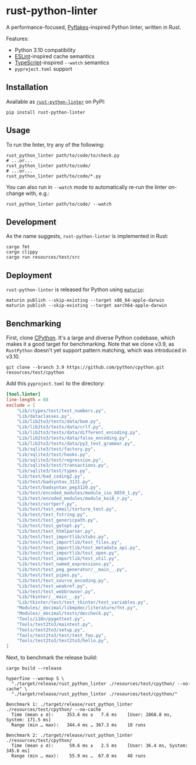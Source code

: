 # rust-python-linter

A performance-focused, [Pyflakes](https://github.com/PyCQA/pyflakes)-inspired Python linter, written
in Rust.

Features:

- Python 3.10 compatibility
- [ESLint](https://eslint.org/docs/latest/user-guide/command-line-interface#caching)-inspired cache semantics
- [TypeScript](https://www.typescriptlang.org/docs/handbook/configuring-watch.html)-inspired `--watch` semantics
- `pyproject.toml` support

## Installation

Available as [`rust-python-linter`](https://pypi.org/project/rust-python-linter/) on PyPI:

```shell
pip install rust-python-linter
```

## Usage

To run the linter, try any of the following:

```shell
rust_python_linter path/to/code/to/check.py
# ...or...
rust_python_linter path/to/code/
# ...or...
rust_python_linter path/to/code/*.py
```

You can also run in `--watch` mode to automatically re-run the linter on-change with, e.g.:

```shell
rust_python_linter path/to/code/ --watch
```

## Development

As the name suggests, `rust-python-linter` is implemented in Rust:

```shell
cargo fmt
cargo clippy
cargo run resources/test/src
```

## Deployment

`rust-python-linter` is released for Python using [`maturin`](https://github.com/PyO3/maturin):

```shell
maturin publish --skip-existing --target x86_64-apple-darwin
maturin publish --skip-existing --target aarch64-apple-darwin
```

## Benchmarking

First, clone [CPython](https://github.com/python/cpython). It's a large and diverse Python codebase,
which makes it a good target for benchmarking. Note that we clone v3.9, as `RustPython` doesn't yet
support pattern matching, which was introduced in v3.10.

```shell
git clone --branch 3.9 https://github.com/python/cpython.git resources/test/cpython
```

Add this `pyproject.toml` to the directory:

```toml
[tool.linter]
line-length = 88
exclude = [
    "Lib/ctypes/test/test_numbers.py",
    "Lib/dataclasses.py",
    "Lib/lib2to3/tests/data/bom.py",
    "Lib/lib2to3/tests/data/crlf.py",
    "Lib/lib2to3/tests/data/different_encoding.py",
    "Lib/lib2to3/tests/data/false_encoding.py",
    "Lib/lib2to3/tests/data/py2_test_grammar.py",
    "Lib/sqlite3/test/factory.py",
    "Lib/sqlite3/test/hooks.py",
    "Lib/sqlite3/test/regression.py",
    "Lib/sqlite3/test/transactions.py",
    "Lib/sqlite3/test/types.py",
    "Lib/test/bad_coding2.py",
    "Lib/test/badsyntax_3131.py",
    "Lib/test/badsyntax_pep3120.py",
    "Lib/test/encoded_modules/module_iso_8859_1.py",
    "Lib/test/encoded_modules/module_koi8_r.py",
    "Lib/test/sortperf.py",
    "Lib/test/test_email/torture_test.py",
    "Lib/test/test_fstring.py",
    "Lib/test/test_genericpath.py",
    "Lib/test/test_getopt.py",
    "Lib/test/test_htmlparser.py",
    "Lib/test/test_importlib/stubs.py",
    "Lib/test/test_importlib/test_files.py",
    "Lib/test/test_importlib/test_metadata_api.py",
    "Lib/test/test_importlib/test_open.py",
    "Lib/test/test_importlib/test_util.py",
    "Lib/test/test_named_expressions.py",
    "Lib/test/test_peg_generator/__main__.py",
    "Lib/test/test_pipes.py",
    "Lib/test/test_source_encoding.py",
    "Lib/test/test_weakref.py",
    "Lib/test/test_webbrowser.py",
    "Lib/tkinter/__main__.py",
    "Lib/tkinter/test/test_tkinter/test_variables.py",
    "Modules/_decimal/libmpdec/literature/fnt.py",
    "Modules/_decimal/tests/deccheck.py",
    "Tools/i18n/pygettext.py",
    "Tools/test2to3/maintest.py",
    "Tools/test2to3/setup.py",
    "Tools/test2to3/test/test_foo.py",
    "Tools/test2to3/test2to3/hello.py",
]
```

Next, to benchmark the release build:

```shell
cargo build --release

hyperfine --warmup 5 \
  "./target/release/rust_python_linter ./resources/test/cpython/ --no-cache" \
  "./target/release/rust_python_linter ./resources/test/cpython/"

Benchmark 1: ./target/release/rust_python_linter ./resources/test/cpython/ --no-cache
  Time (mean ± σ):     353.6 ms ±   7.6 ms    [User: 2868.8 ms, System: 171.5 ms]
  Range (min … max):   344.4 ms … 367.3 ms    10 runs

Benchmark 2: ./target/release/rust_python_linter ./resources/test/cpython/
  Time (mean ± σ):      59.6 ms ±   2.5 ms    [User: 36.4 ms, System: 345.6 ms]
  Range (min … max):    55.9 ms …  67.0 ms    48 runs
```
